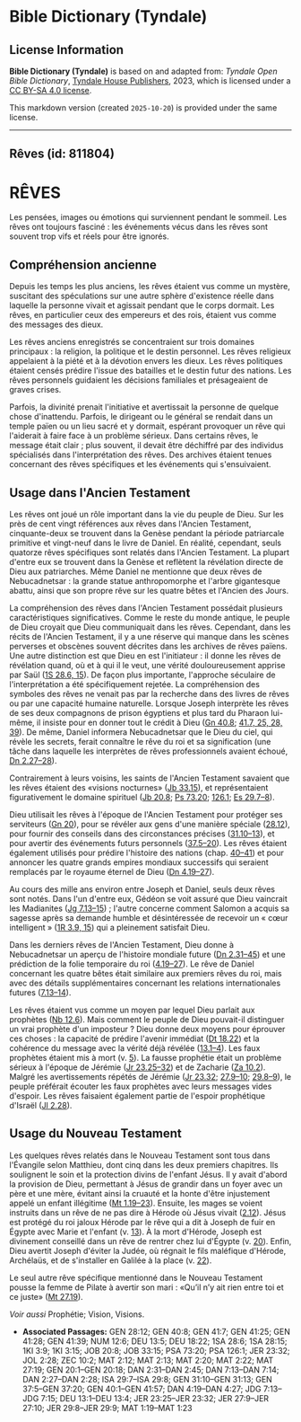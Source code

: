 # Bible Dictionary (Tyndale)

## License Information

**Bible Dictionary (Tyndale)** is based on and adapted from: _Tyndale Open Bible Dictionary_, [Tyndale House Publishers](https://tyndaleopenresources.com/), 2023, which is licensed under a [CC BY-SA 4.0 license](https://creativecommons.org/licenses/by-sa/4.0/legalcode.en).

This markdown version (created `2025-10-20`) is provided under the same license.



--------------------------------

## Rêves (id: 811804)

RÊVES
=====

Les pensées, images ou émotions qui surviennent pendant le sommeil. Les rêves ont toujours fasciné : les événements vécus dans les rêves sont souvent trop vifs et réels pour être ignorés.

Compréhension ancienne
----------------------

Depuis les temps les plus anciens, les rêves étaient vus comme un mystère, suscitant des spéculations sur une autre sphère d'existence réelle dans laquelle la personne vivait et agissait pendant que le corps dormait. Les rêves, en particulier ceux des empereurs et des rois, étaient vus comme des messages des dieux.

Les rêves anciens enregistrés se concentraient sur trois domaines principaux : la religion, la politique et le destin personnel. Les rêves religieux appelaient à la piété et à la dévotion envers les dieux. Les rêves politiques étaient censés prédire l'issue des batailles et le destin futur des nations. Les rêves personnels guidaient les décisions familiales et présageaient de graves crises.

Parfois, la divinité prenait l'initiative et avertissait la personne de quelque chose d'inattendu. Parfois, le dirigeant ou le général se rendait dans un temple païen ou un lieu sacré et y dormait, espérant provoquer un rêve qui l'aiderait à faire face à un problème sérieux. Dans certains rêves, le message était clair ; plus souvent, il devait être déchiffré par des individus spécialisés dans l'interprétation des rêves. Des archives étaient tenues concernant des rêves spécifiques et les événements qui s'ensuivaient.

Usage dans l'Ancien Testament
-----------------------------

Les rêves ont joué un rôle important dans la vie du peuple de Dieu. Sur les près de cent vingt références aux rêves dans l'Ancien Testament, cinquante\-deux se trouvent dans la Genèse pendant la période patriarcale primitive et vingt\-neuf dans le livre de Daniel. En réalité, cependant, seuls quatorze rêves spécifiques sont relatés dans l'Ancien Testament. La plupart d'entre eux se trouvent dans la Genèse et reflètent la révélation directe de Dieu aux patriarches. Même Daniel ne mentionne que deux rêves de Nebucadnetsar : la grande statue anthropomorphe et l'arbre gigantesque abattu, ainsi que son propre rêve sur les quatre bêtes et l'Ancien des Jours.

La compréhension des rêves dans l'Ancien Testament possédait plusieurs caractéristiques significatives. Comme le reste du monde antique, le peuple de Dieu croyait que Dieu communiquait dans les rêves. Cependant, dans les récits de l'Ancien Testament, il y a une réserve qui manque dans les scènes perverses et obscènes souvent décrites dans les archives de rêves païens. Une autre distinction est que Dieu en est l'initiateur : il donne les rêves de révélation quand, où et à qui il le veut, une vérité douloureusement apprise par Saül ([1S 28\.6, 15](https://ref.ly/1Sam28:6,1Sam28:15)). De façon plus importante, l'approche séculaire de l'interprétation a été spécifiquement rejetée. La compréhension des symboles des rêves ne venait pas par la recherche dans des livres de rêves ou par une capacité humaine naturelle. Lorsque Joseph interprète les rêves de ses deux compagnons de prison égyptiens et plus tard du Pharaon lui\-même, il insiste pour en donner tout le crédit à Dieu ([Gn 40\.8](https://ref.ly/Gen40:8); [41\.7, 25, 28, 39](https://ref.ly/Gen41:7,Gen41:25,Gen41:28,Gen41:39)). De même, Daniel informera Nebucadnetsar que le Dieu du ciel, qui révèle les secrets, ferait connaître le rêve du roi et sa signification (une tâche dans laquelle les interprètes de rêves professionnels avaient échoué, [Dn 2\.27–28](https://ref.ly/Dan2:27-Dan2:28)).

Contrairement à leurs voisins, les saints de l'Ancien Testament savaient que les rêves étaient des «visions nocturnes» ([Jb 33\.15](https://ref.ly/Job33:15)), et représentaient figurativement le domaine spirituel ([Jb 20\.8](https://ref.ly/Job20:8); [Ps 73\.20](https://ref.ly/Ps73:20); [126\.1](https://ref.ly/Ps126:1); [Es 29\.7–8](https://ref.ly/Isa29:7-Isa29:8)).

Dieu utilisait les rêves à l'époque de l'Ancien Testament pour protéger ses serviteurs ([Gn 20](https://ref.ly/Gen20:1-Gen20:18)), pour se révéler aux gens d'une manière spéciale ([28\.12](https://ref.ly/Gen28:12)), pour fournir des conseils dans des circonstances précises ([31\.10–13](https://ref.ly/Gen31:10-Gen31:13)), et pour avertir des événements futurs personnels ([37\.5–20](https://ref.ly/Gen37:5-Gen37:20)). Les rêves étaient également utilisés pour prédire l'histoire des nations (chap. [40–41](https://ref.ly/Gen40:1-Gen41:57)) et pour annoncer les quatre grands empires mondiaux successifs qui seraient remplacés par le royaume éternel de Dieu ([Dn 4\.19–27](https://ref.ly/Dan4:19-Dan4:27)).

Au cours des mille ans environ entre Joseph et Daniel, seuls deux rêves sont notés. Dans l'un d'entre eux, Gédéon se voit assuré que Dieu vaincrait les Madianites ([Jg 7\.13–15](https://ref.ly/Judg7:13-Judg7:15)) ; l'autre concerne comment Salomon a acquis sa sagesse après sa demande humble et désintéressée de recevoir un « cœur intelligent » ([1R 3\.9, 15](https://ref.ly/1Kgs3:9,1Kgs3:15)) qui a pleinement satisfait Dieu.

Dans les derniers rêves de l'Ancien Testament, Dieu donne à Nebucadnetsar un aperçu de l'histoire mondiale future ([Dn 2\.31–45](https://ref.ly/Dan2:31-Dan2:45)) et une prédiction de la folie temporaire du roi ([4\.19–27](https://ref.ly/Dan4:19-Dan4:27)). Le rêve de Daniel concernant les quatre bêtes était similaire aux premiers rêves du roi, mais avec des détails supplémentaires concernant les relations internationales futures ([7\.13–14](https://ref.ly/Dan7:13-Dan7:14)).

Les rêves étaient vus comme un moyen par lequel Dieu parlait aux prophètes ([Nb 12\.6](https://ref.ly/Num12:6)). Mais comment le peuple de Dieu pouvait\-il distinguer un vrai prophète d'un imposteur ? Dieu donne deux moyens pour éprouver ces choses : la capacité de prédire l'avenir immédiat ([Dt 18\.22](https://ref.ly/Deut18:22)) et la cohérence du message avec la vérité déjà révélée ([13\.1–4](https://ref.ly/Deut13:1-Deut13:4)). Les faux prophètes étaient mis à mort (v. [5](https://ref.ly/Deut13:5)). La fausse prophétie était un problème sérieux à l'époque de Jérémie ([Jr 23\.25–32](https://ref.ly/Jer23:25-Jer23:32)) et de Zacharie ([Za 10\.2](https://ref.ly/Zech10:2)). Malgré les avertissements répétés de Jérémie ([Jr 23\.32](https://ref.ly/Jer23:32); [27\.9–10](https://ref.ly/Jer27:9-Jer27:10); [29\.8–9](https://ref.ly/Jer29:8-Jer29:9)), le peuple préférait écouter les faux prophètes avec leurs messages vides d'espoir. Les rêves faisaient également partie de l'espoir prophétique d'Israël ([Jl 2\.28](https://ref.ly/Joel2:28)).

Usage du Nouveau Testament
--------------------------

Les quelques rêves relatés dans le Nouveau Testament sont tous dans l'Évangile selon Matthieu, dont cinq dans les deux premiers chapitres. Ils soulignent le soin et la protection divins de l'enfant Jésus. Il y avait d'abord la provision de Dieu, permettant à Jésus de grandir dans un foyer avec un père et une mère, évitant ainsi la cruauté et la honte d'être injustement appelé un enfant illégitime ([Mt 1\.19–23](https://ref.ly/Matt1:19-Matt1:23)). Ensuite, les mages se voient instruits dans un rêve de ne pas dire à Hérode où Jésus vivait ([2\.12](https://ref.ly/Matt2:12)). Jésus est protégé du roi jaloux Hérode par le rêve qui a dit à Joseph de fuir en Égypte avec Marie et l'enfant (v. [13](https://ref.ly/Matt2:13)). À la mort d'Hérode, Joseph est divinement conseillé dans un rêve de rentrer chez lui d'Égypte (v. [20](https://ref.ly/Matt2:20)). Enfin, Dieu avertit Joseph d'éviter la Judée, où régnait le fils maléfique d'Hérode, Archélaüs, et de s'installer en Galilée à la place (v. [22](https://ref.ly/Matt2:22)).

Le seul autre rêve spécifique mentionné dans le Nouveau Testament pousse la femme de Pilate à avertir son mari : «Qu’il n’y ait rien entre toi et ce juste» ([Mt 27\.19](https://ref.ly/Matt27:19)).

*Voir aussi* Prophétie; Vision, Visions.

* **Associated Passages:** GEN 28:12; GEN 40:8; GEN 41:7; GEN 41:25; GEN 41:28; GEN 41:39; NUM 12:6; DEU 13:5; DEU 18:22; 1SA 28:6; 1SA 28:15; 1KI 3:9; 1KI 3:15; JOB 20:8; JOB 33:15; PSA 73:20; PSA 126:1; JER 23:32; JOL 2:28; ZEC 10:2; MAT 2:12; MAT 2:13; MAT 2:20; MAT 2:22; MAT 27:19; GEN 20:1–GEN 20:18; DAN 2:31–DAN 2:45; DAN 7:13–DAN 7:14; DAN 2:27–DAN 2:28; ISA 29:7–ISA 29:8; GEN 31:10–GEN 31:13; GEN 37:5–GEN 37:20; GEN 40:1–GEN 41:57; DAN 4:19–DAN 4:27; JDG 7:13–JDG 7:15; DEU 13:1–DEU 13:4; JER 23:25–JER 23:32; JER 27:9–JER 27:10; JER 29:8–JER 29:9; MAT 1:19–MAT 1:23


